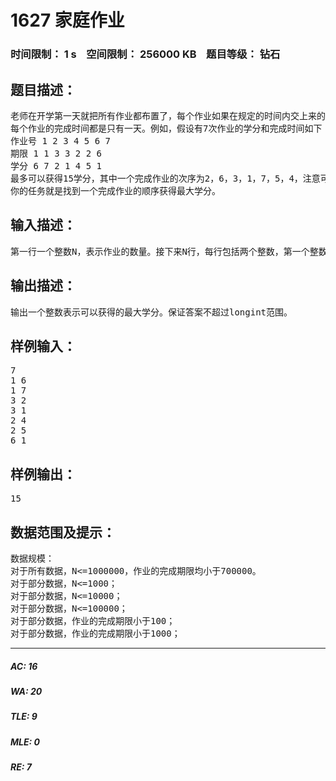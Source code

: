 # 1627 家庭作业   
### 时间限制： 1 s&nbsp;&nbsp;&nbsp;&nbsp;空间限制： 256000 KB&nbsp;&nbsp;&nbsp;&nbsp;题目等级： 钻石  
## 题目描述：  

<pre>
老师在开学第一天就把所有作业都布置了，每个作业如果在规定的时间内交上来的话才有学分。每个作业的截止日期和学分可能是不同的。例如如果一个作业学分为10，要求在6天内交，那么要想拿到这10学分，就必须在第6天结束前交。  
每个作业的完成时间都是只有一天。例如，假设有7次作业的学分和完成时间如下：  
作业号 1 2 3 4 5 6 7   
期限 1 1 3 3 2 2 6   
学分 6 7 2 1 4 5 1   
最多可以获得15学分，其中一个完成作业的次序为2，6，3，1，7，5，4，注意可能还有其他方法。  
你的任务就是找到一个完成作业的顺序获得最大学分。
</pre>
  
  
## 输入描述：  

<pre>
第一行一个整数N，表示作业的数量。接下来N行，每行包括两个整数，第一个整数表示作业的完成期限，第二个数表示该作业的学分。
</pre>
  
  
## 输出描述：  

<pre>
输出一个整数表示可以获得的最大学分。保证答案不超过longint范围。
</pre>
  
  
## 样例输入：  

<pre>
7  
1 6  
1 7  
3 2  
3 1  
2 4  
2 5  
6 1
</pre>
  
  
## 样例输出：  

<pre>
15
</pre>
  
  
## 数据范围及提示：  

<pre>
数据规模：  
对于所有数据，N<=1000000，作业的完成期限均小于700000。  
对于部分数据，N<=1000；  
对于部分数据，N<=10000；  
对于部分数据，N<=100000；  
对于部分数据，作业的完成期限小于100；  
对于部分数据，作业的完成期限小于1000；
</pre>
  
  
***  

##### AC: 16  
##### WA: 20  
##### TLE: 9  
##### MLE: 0  
##### RE: 7  
